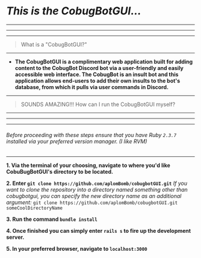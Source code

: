 # _This is the CobugBotGUI..._
---
---
---
> What is a "CobugBotGUI?"
---
- **The CobugBotGUI is a complimentary web application built for adding content to the CobugBot Discord bot via a user-friendly and easily accessible web interface. The CobugBot is an insult bot and this application allows end-users to add their own insults to the bot's database, from which it pulls via user commands in Discord.** 
---
>SOUNDS AMAZING!!! How can I run the CobugBotGUI myself?
---
---
---
###### _Before proceeding with these steps ensure that you have Ruby `2.3.7` installed via your preferred version manager. (I like RVM)_
---

**1. Via the terminal of your choosing, navigate to where you'd like CobuBugBotGUI's directory to be located.**

**2. Enter `git clone https://github.com/aplomBomb/cobugbotGUI.git`**
_If you want to clone the repository into a directory named something other than cobugbotgui, you can specify the new directory name as an additional argument:_
`git clone https://github.com/aplomBomb/cobugbotGUI.git someCoolDirectoryName`

**3. Run the command `bundle install`**

**4. Once finished you can simply enter `rails s` to fire up the development server.**

**5. In your preferred browser, navigate to `localhost:3000`**
